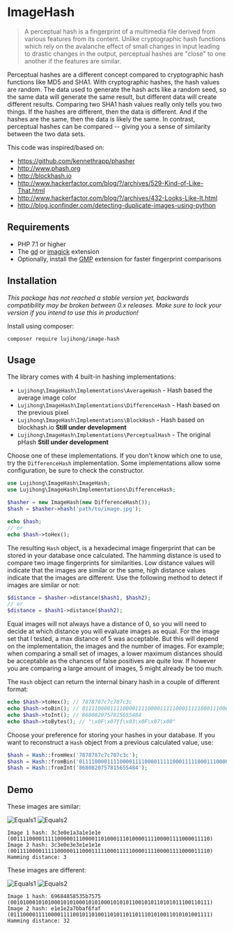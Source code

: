 ImageHash
=========
> A perceptual hash is a fingerprint of a multimedia file derived from various features from its content. Unlike cryptographic hash functions which rely on the avalanche effect of small changes in input leading to drastic changes in the output, perceptual hashes are "close" to one another if the features are similar.

Perceptual hashes are a different concept compared to cryptographic hash functions like MD5 and SHA1. With cryptographic hashes, the hash values are random. The data used to generate the hash acts like a random seed, so the same data will generate the same result, but different data will create different results. Comparing two SHA1 hash values really only tells you two things. If the hashes are different, then the data is different. And if the hashes are the same, then the data is likely the same. In contrast, perceptual hashes can be compared -- giving you a sense of similarity between the two data sets.

This code was inspired/based on:
 - https://github.com/kennethrapp/phasher
 - http://www.phash.org
 - http://blockhash.io
 - http://www.hackerfactor.com/blog/?/archives/529-Kind-of-Like-That.html
 - http://www.hackerfactor.com/blog/?/archives/432-Looks-Like-It.html
 - http://blog.iconfinder.com/detecting-duplicate-images-using-python

Requirements
------------

 - PHP 7.1 or higher
 - The [gd](http://php.net/manual/en/book.image.php) or [imagick](http://php.net/manual/en/book.imagick.php) extension
 - Optionally, install the [GMP](http://php.net/manual/en/book.gmp.php) extension for faster fingerprint comparisons

Installation
------------

*This package has not reached a stable version yet, backwards compatibility may be broken between 0.x releases. Make sure to lock your version if you intend to use this in production!*

Install using composer:

	composer require lujihong/image-hash

Usage
-----

The library comes with 4 built-in hashing implementations:

 - `Lujihong\ImageHash\Implementations\AverageHash` - Hash based the average image color
 - `Lujihong\ImageHash\Implementations\DifferenceHash` - Hash based on the previous pixel
 - `Lujihong\ImageHash\Implementations\BlockHash` - Hash based on blockhash.io **Still under development**
 - `Lujihong\ImageHash\Implementations\PerceptualHash` - The original pHash **Still under development**

Choose one of these implementations. If you don't know which one to use, try the `DifferenceHash` implementation. Some implementations allow some configuration, be sure to check the constructor.

```php
use Lujihong\ImageHash\ImageHash;
use Lujihong\ImageHash\Implementations\DifferenceHash;

$hasher = new ImageHash(new DifferenceHash());
$hash = $hasher->hash('path/to/image.jpg');

echo $hash;
// or
echo $hash->toHex();
```

The resulting `Hash` object, is a hexadecimal image fingerprint that can be stored in your database once calculated. The hamming distance is used to compare two image fingerprints for similarities. Low distance values will indicate that the images are similar or the same, high distance values indicate that the images are different. Use the following method to detect if images are similar or not:

```php
$distance = $hasher->distance($hash1, $hash2);
// or
$distance = $hash1->distance($hash2);
```

Equal images will not always have a distance of 0, so you will need to decide at which distance you will evaluate images as equal. For the image set that I tested, a max distance of 5 was acceptable. But this will depend on the implementation, the images and the number of images. For example; when comparing a small set of images, a lower maximum distances should be acceptable as the chances of false positives are quite low. If however you are comparing a large amount of images, 5 might already be too much.

The `Hash` object can return the internal binary hash in a couple of different format:

```php
echo $hash->toHex(); // 7878787c7c707c3c
echo $hash->toBin(); // 0111100001111000011110000111110001111100011100000111110000111100
echo $hash->toInt(); // 8680820757815655484
echo $hash->toBytes(); // "\x0F\x07ƒƒ\x03\x0F\x07\x00"
```

Choose your preference for storing your hashes in your database. If you want to reconstruct a `Hash` object from a previous calculated value, use:

```php
$hash = Hash::fromHex('7878787c7c707c3c');
$hash = Hash::fromBin('0111100001111000011110000111110001111100011100000111110000111100');
$hash = Hash::fromInt('8680820757815655484');
```

Demo
----

These images are similar:

![Equals1](https://raw.githubusercontent.com/Lujihong/imagehash/master/tests/images/forest/forest-high.jpg)
![Equals2](https://raw.githubusercontent.com/Lujihong/imagehash/master/tests/images/forest/forest-copyright.jpg)

	Image 1 hash: 3c3e0e1a3a1e1e1e (0011110000111110000011100001101000111010000111100001111000011110)
	Image 2 hash: 3c3e0e3e3e1e1e1e (0011110000111110000011100011111000111110000111100001111000011110)
	Hamming distance: 3

These images are different:

![Equals1](https://raw.githubusercontent.com/Lujihong/imagehash/master/tests/images/office/tumblr_ndyfnr7lk21tubinno1_1280.jpg)
![Equals2](https://raw.githubusercontent.com/Lujihong/imagehash/master/tests/images/office/tumblr_ndyfq386o41tubinno1_1280.jpg)

	Image 1 hash: 69684858535b7575 (0010100010101000101010001010100010101011001010110101011100110111)
	Image 2 hash: e1e1e2a7bbaf6faf (0111000011110000111100101101001101011011011101010011010101001111)
	Hamming distance: 32